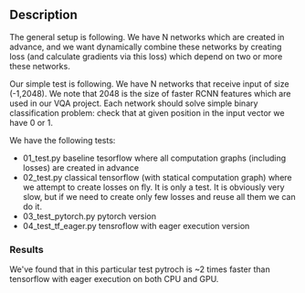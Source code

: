 ﻿## Description

The general setup is following. We have N networks which are created
in advance, and we want dynamically combine these networks by creating
loss (and calculate gradients via this loss) which depend on two or more these networks.

Our simple test is following. We have N networks that receive input of
size (-1,2048). We note that 2048 is the size of faster RCNN features
which are used in our VQA project. Each network should solve simple
binary classification problem: check that at given position in the
input vector we have 0 or 1. 

We have the following tests:

* 01_test.py baseline tesorflow where all computation graphs
(including losses) are created in advance
* 02_test.py classical tensorflow (with statical computation graph)
where we attempt to create losses on fly. It is only a test. It is
obviously very slow, but if we need to create only few losses and
reuse all them we can do it.
* 03_test_pytorch.py pytorch version
* 04_test_tf_eager.py tensroflow with eager execution version

### Results

We've found that in this particular test pytroch is ~2 times faster
than tensorflow with eager execution on both CPU and GPU. 

